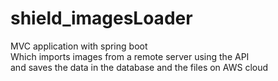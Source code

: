 # shield_imagesLoader

MVC application with spring boot <br />
Which imports images from a remote server using the API <br />
and saves the data in the database and the files on AWS cloud
